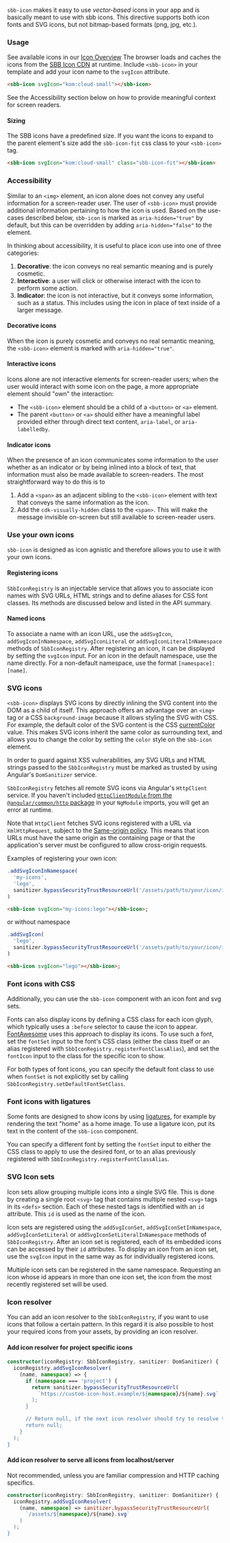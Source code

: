 `sbb-icon` makes it easy to use _vector-based_ icons in your app and is basically meant to use with sbb icons. This directive supports both
icon fonts and SVG icons, but not bitmap-based formats (png, jpg, etc.).

### Usage

See available icons in our [Icon Overview](/angular/icon-overview)
The browser loads and caches the icons from the [SBB Icon CDN](https://icons.app.sbb.ch) at runtime.
Include `<sbb-icon>` in your template and add your icon name to the `svgIcon` attribute.

```html
<sbb-icon svgIcon="kom:cloud-small"></sbb-icon>
```

See the Accessibility section below on how to provide meaningful context for screen readers.

#### Sizing

The SBB icons have a predefined size. If you want the icons to expand to the parent element's size
add the `sbb-icon-fit` css class to your `<sbb-icon>` tag.

```html
<sbb-icon svgIcon="kom:cloud-small" class="sbb-icon-fit"></sbb-icon>
```

### Accessibility

Similar to an `<img>` element, an icon alone does not convey any useful information for a
screen-reader user. The user of `<sbb-icon>` must provide additional information pertaining to how
the icon is used. Based on the use-cases described below, `sbb-icon` is marked as
`aria-hidden="true"` by default, but this can be overridden by adding `aria-hidden="false"` to the
element.

In thinking about accessibility, it is useful to place icon use into one of three categories:

1. **Decorative**: the icon conveys no real semantic meaning and is purely cosmetic.
2. **Interactive**: a user will click or otherwise interact with the icon to perform some action.
3. **Indicator**: the icon is not interactive, but it conveys some information, such as a status.
   This includes using the icon in place of text inside of a larger message.

#### Decorative icons

When the icon is purely cosmetic and conveys no real semantic meaning, the `<sbb-icon>` element
is marked with `aria-hidden="true"`.

#### Interactive icons

Icons alone are not interactive elements for screen-reader users; when the user would interact with
some icon on the page, a more appropriate element should "own" the interaction:

- The `<sbb-icon>` element should be a child of a `<button>` or `<a>` element.
- The parent `<button>` or `<a>` should either have a meaningful label provided either through
  direct text content, `aria-label`, or `aria-labelledby`.

#### Indicator icons

When the presence of an icon communicates some information to the user whether as an indicator or
by being inlined into a block of text, that information must also be made available to
screen-readers. The most straightforward way to do this is to

1. Add a `<span>` as an adjacent sibling to the `<sbb-icon>` element with text that conveys the same
   information as the icon.
2. Add the `cdk-visually-hidden` class to the `<span>`. This will make the message invisible
   on-screen but still available to screen-reader users.

### Use your own icons

`sbb-icon` is designed as icon agnistic and therefore allows you to use it with your own icons.

#### Registering icons

`SbbIconRegistry` is an injectable service that allows you to associate icon names with SVG URLs,
HTML strings and to define aliases for CSS font classes. Its methods are discussed below and listed
in the API summary.

#### Named icons

To associate a name with an icon URL, use the `addSvgIcon`, `addSvgIconInNamespace`,
`addSvgIconLiteral` or `addSvgIconLiteralInNamespace` methods of `SbbIconRegistry`. After
registering an icon, it can be displayed by setting the `svgIcon` input. For an icon in the
default namespace, use the name directly. For a non-default namespace, use the format
`[namespace]:[name]`.

### SVG icons

`<sbb-icon>` displays SVG icons by directly inlining the SVG content into the DOM
as a child of itself. This approach offers an advantage over an `<img>` tag or a CSS
`background-image` because it allows styling the SVG with CSS. For example, the default color of the
SVG content is the CSS
[currentColor](https://developer.mozilla.org/en-US/docs/Web/CSS/color_value#currentColor_keyword)
value. This makes SVG icons inherit the same color as surrounding text, and allows you to
change the color by setting the `color` style on the `sbb-icon` element.

In order to guard against XSS vulnerabilities, any SVG URLs and HTML strings passed to the
`SbbIconRegistry` must be marked as trusted by using Angular's `DomSanitizer` service.

`SbbIconRegistry` fetches all remote SVG icons via Angular's `HttpClient` service. If you haven't
included [`HttpClientModule` from the `@angular/common/http` package](https://angular.io/guide/http)
in your `NgModule` imports, you will get an error at runtime.

Note that `HttpClient` fetches SVG icons registered with a URL via `XmlHttpRequest`, subject to the
[Same-origin policy](https://developer.mozilla.org/en-US/docs/Web/Security/Same-origin_policy). This
means that icon URLs must have the same origin as the containing page or that the application's
server must be configured to allow cross-origin requests.

Examples of registering your own icon:

```ts
.addSvgIconInNamespace(
  'my-icons',
  'lego',
  sanitizer.bypassSecurityTrustResourceUrl('/assets/path/to/your/icon/in/assets/directory.svg')
)
```

```html
<sbb-icon svgIcon="my-icons:lego"></sbb-icon>;
```

or without namespace

```ts
.addSvgIcon(
  'lego',
  sanitizer.bypassSecurityTrustResourceUrl('/assets/path/to/your/icon/in/assets/directory.svg')
)
```

```html
<sbb-icon svgIcon="lego"></sbb-icon>;
```

### Font icons with CSS

Additionally, you can use the `sbb-icon` component with an icon font and svg sets.

Fonts can also display icons by defining a CSS class for each icon glyph, which typically uses a
`:before` selector to cause the icon to appear.
[FontAwesome](https://fortawesome.github.io/Font-Awesome/examples/) uses this approach to display
its icons. To use such a font, set the `fontSet` input to the font's CSS class (either the class
itself or an alias registered with `SbbIconRegistry.registerFontClassAlias`), and set the `fontIcon`
input to the class for the specific icon to show.

For both types of font icons, you can specify the default font class to use when `fontSet` is not
explicitly set by calling `SbbIconRegistry.setDefaultFontSetClass`.

### Font icons with ligatures

Some fonts are designed to show icons by using
[ligatures](https://en.wikipedia.org/wiki/Typographic_ligature), for example by rendering the text
"home" as a home image. To use a ligature icon, put its text in the content of the `sbb-icon`
component.

You can specify a different font by setting the `fontSet` input to either the CSS class to apply to
use the desired font, or to an alias previously registered with
`SbbIconRegistry.registerFontClassAlias`.

### SVG Icon sets

Icon sets allow grouping multiple icons into a single SVG file. This is done by creating a single
root `<svg>` tag that contains multiple nested `<svg>` tags in its `<defs>` section. Each of these
nested tags is identified with an `id` attribute. This `id` is used as the name of the icon.

Icon sets are registered using the `addSvgIconSet`, `addSvgIconSetInNamespace`,
`addSvgIconSetLiteral` or `addSvgIconSetLiteralInNamespace` methods of `SbbIconRegistry`.
After an icon set is registered, each of its embedded icons can be accessed by their `id`
attributes. To display an icon from an icon set, use the `svgIcon` input in the same way
as for individually registered icons.

Multiple icon sets can be registered in the same namespace. Requesting an icon whose id appears in
more than one icon set, the icon from the most recently registered set will be used.

### Icon resolver

You can add an icon resolver to the `SbbIconRegistry`, if you want to use icons that follow
a certain pattern. In this regard it is also possible to host your required icons from your
assets, by providing an icon resolver.

#### Add icon resolver for project specific icons

```ts
constructor(iconRegistry: SbbIconRegistry, sanitizer: DomSanitizer) {
  iconRegistry.addSvgIconResolver(
    (name, namespace) => {
      if (namespace === 'project') {
        return sanitizer.bypassSecurityTrustResourceUrl(
          `https://custom-icon-host.example/${namespace}/${name}.svg`
        );
      }

      // Return null, if the next icon resolver should try to resolve the icon.
      return null;
    }
  );
}
```

#### Add icon resolver to serve all icons from localhost/server

Not recommended, unless you are familiar compression and HTTP caching specifics.

```ts
constructor(iconRegistry: SbbIconRegistry, sanitizer: DomSanitizer) {
  iconRegistry.addSvgIconResolver(
    (name, namespace) => sanitizer.bypassSecurityTrustResourceUrl(
      `/assets/${namespace}/${name}.svg`
    )
  );
}
```
